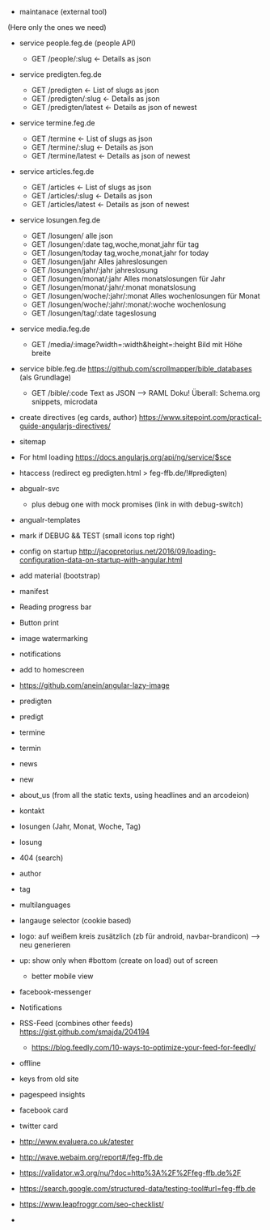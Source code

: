 * maintanace (external tool)

(Here only the ones we need)
* service people.feg.de (people API)
    * GET /people/:slug <- Details as json
* service predigten.feg.de
    * GET /predigten <- List of slugs as json
    * GET /predigten/:slug <- Details as json
    * GET /predigten/latest <- Details as json of newest
* service termine.feg.de
    * GET /termine <- List of slugs as json
    * GET /termine/:slug <- Details as json
    * GET /termine/latest <- Details as json of newest
* service articles.feg.de
    * GET /articles <- List of slugs as json
    * GET /articles/:slug <- Details as json
    * GET /articles/latest <- Details as json of newest
* service losungen.feg.de
    * GET /losungen/ alle json
    * GET /losungen/:date tag,woche,monat,jahr für tag
    * GET /losungen/today tag,woche,monat,jahr for today
    * GET /losungen/jahr Alles jahreslosungen
    * GET /losungen/jahr/:jahr jahreslosung
    * GET /losungen/monat/:jahr Alles monatslosungen für Jahr
    * GET /losungen/monat/:jahr/:monat monatslosung
    * GET /losungen/woche/:jahr/:monat Alles wochenlosungen für Monat
    * GET /losungen/woche/:jahr/:monat/:woche wochenlosung
    * GET /losungen/tag/:date tageslosung 
* service media.feg.de
    * GET /media/:image?width=:width&height=:height Bild mit Höhe breite
* service bible.feg.de https://github.com/scrollmapper/bible_databases (als Grundlage)
    * GET /bible/:code Text as JSON
--> RAML Doku!
Überall: Schema.org snippets, microdata


* create directives (eg cards, author) https://www.sitepoint.com/practical-guide-angularjs-directives/
* sitemap
* For html loading https://docs.angularjs.org/api/ng/service/$sce
* htaccess (redirect eg predigten.html > feg-ffb.de/!#predigten)
* abgualr-svc
    * plus debug one with mock promises (link in with debug-switch)
* angualr-templates
* mark if DEBUG && TEST (small icons top right)
* config on startup http://jacopretorius.net/2016/09/loading-configuration-data-on-startup-with-angular.html
* add material (bootstrap)
* manifest
* Reading progress bar
* Button print
* image watermarking
* notifications
* add to homescreen
* https://github.com/anein/angular-lazy-image

* predigten
* predigt
* termine
* termin
* news
* new
* about_us (from all the static texts, using headlines and an arcodeion)
* kontakt
* losungen (Jahr, Monat, Woche, Tag)
* losung
* 404 (search)

* author
* tag

* multilanguages
* langauge selector (cookie based)

* logo: auf weißem kreis zusätzlich (zb für android, navbar-brandicon) --> neu generieren

* up: show only when #bottom (create on load) out of screen
    * better mobile view

* facebook-messenger
* Notifications
* RSS-Feed (combines other feeds) https://gist.github.com/smajda/204194
    * https://blog.feedly.com/10-ways-to-optimize-your-feed-for-feedly/
* offline

* keys from old site
* pagespeed insights
* facebook card
* twitter card
* http://www.evaluera.co.uk/atester
* http://wave.webaim.org/report#/feg-ffb.de
* https://validator.w3.org/nu/?doc=http%3A%2F%2Ffeg-ffb.de%2F
* https://search.google.com/structured-data/testing-tool#url=feg-ffb.de
* https://www.leapfroggr.com/seo-checklist/
* 